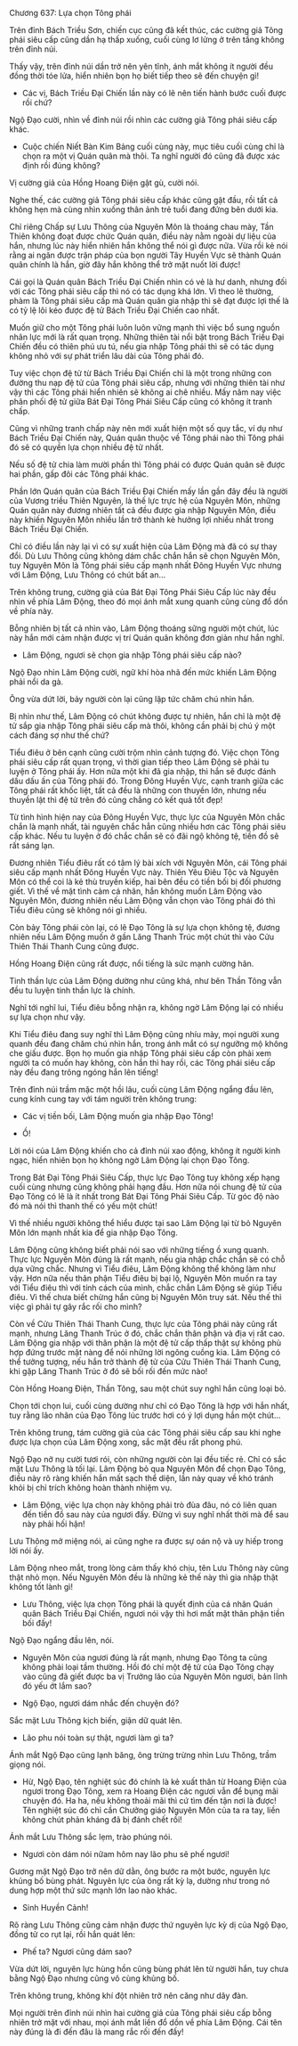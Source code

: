 




Chương 637: Lựa chọn Tông phái


Trên đỉnh Bách Triều Sơn, chiến cục cũng đã kết thúc, các cường giả Tông phái siêu cấp cũng dần hạ thấp xuống, cuối cùng lơ lửng ở trên tầng không trên đỉnh núi.

Thấy vậy, trên đỉnh núi dần trở nên yên tĩnh, ánh mắt không ít người đều đồng thời tóe lửa, hiển nhiên bọn họ biết tiếp theo sẽ đến chuyện gì!

- Các vị, Bách Triều Đại Chiến lần này có lẽ nên tiến hành bước cuối được rồi chứ?

Ngộ Đạo cười, nhìn về đỉnh núi rồi nhìn các cường giả Tông phái siêu cấp khác.

- Cuộc chiến Niết Bàn Kim Bảng cuối cùng này, mục tiêu cuối cùng chỉ là chọn ra một vị Quán quân mà thôi. Ta nghĩ người đó cũng đã được xác định rồi đúng không?

Vị cường giả của Hồng Hoang Điện gật gù, cười nói.

Nghe thế, các cường giả Tông phái siêu cấp khác cũng gật đầu, rồi tất cả không hẹn mà cùng nhìn xuống thân ảnh trẻ tuổi đang đứng bên dưới kia.

Chỉ riêng Chấp sự Lưu Thông của Nguyên Môn là thoáng chau mày, Tần Thiên không đoạt được chức Quán quân, điều này nằm ngoài dự liệu của hắn, nhưng lúc này hiển nhiên hắn không thể nói gì được nữa. Vừa rồi kẻ nói rằng ai ngăn được trận pháp của bọn người Tây Huyền Vực sẽ thành Quán quân chính là hắn, giờ đây hắn không thể trở mặt nuốt lời được!

Cái gọi là Quán quân Bách Triều Đại Chiến nhìn có vẻ là hư danh, nhưng đối với các Tông phái siêu cấp thì nó có tác dụng khá lớn. Vì theo lẽ thường, phàm là Tông phái siêu cấp mà Quán quân gia nhập thì sẽ đạt được lợi thế là có tỷ lệ lôi kéo được đệ tử Bách Triều Đại Chiến cao nhất.

Muốn giữ cho một Tông phái luôn luôn vững mạnh thì việc bổ sung nguồn nhân lực mới là rất quan trọng. Những thiên tài nổi bật trong Bách Triều Đại Chiến đều có thiên phú ưu tú, nếu gia nhập Tông phái thì sẽ có tác dụng không nhỏ với sự phát triển lâu dài của Tông phái đó.

Tuy việc chọn đệ tử từ Bách Triều Đại Chiến chỉ là một trong những con đường thu nạp đệ tử của Tông phái siêu cấp, nhưng với những thiên tài như vậy thì các Tông phái hiển nhiên sẽ không ai chê nhiều. Mấy năm nay việc phân phối đệ tử giữa Bát Đại Tông Phái Siêu Cấp cũng có không ít tranh chấp.

Cũng vì những tranh chấp này nên mới xuất hiện một số quy tắc, ví dụ như Bách Triều Đại Chiến này, Quán quân thuộc về Tông phái nào thì Tông phái đó sẽ có quyền lựa chọn nhiều đệ tử nhất.

Nếu số đệ tử chia làm mười phần thì Tông phái có được Quán quân sẽ được hai phần, gấp đôi các Tông phái khác.

Phần lớn Quán quân của Bách Triều Đại Chiến mấy lần gần đây đều là người của Vương triều Thiên Nguyên, là thế lực trực hệ của Nguyên Môn, những Quán quân này đương nhiên tất cả đều được gia nhập Nguyên Môn, điều này khiến Nguyên Môn nhiều lần trở thành kẻ hưởng lợi nhiều nhất trong Bách Triều Đại Chiến.

Chỉ có điều lần này lại vì có sự xuất hiện của Lâm Động mà đã có sự thay đổi. Dù Lưu Thông cũng không dám chắc chắn hắn sẽ chọn Nguyên Môn, tuy Nguyên Môn là Tông phái siêu cấp mạnh nhất Đông Huyền Vực nhưng với Lâm Động, Lưu Thông có chút bất an…

Trên không trung, cường giả của Bát Đại Tông Phái Siêu Cấp lúc này đều nhìn về phía Lâm Động, theo đó mọi ánh mắt xung quanh cũng cùng đổ dồn về phía này.

Bỗng nhiên bị tất cả nhìn vào, Lâm Động thoáng sững người một chút, lúc này hắn mới cảm nhận được vị trí Quán quân không đơn giản như hắn nghĩ.

- Lâm Động, ngươi sẽ chọn gia nhập Tông phái siêu cấp nào?

Ngộ Đạo nhìn Lâm Động cười, ngữ khí hòa nhã đến mức khiến Lâm Động phải nổi da gà.

Ông vừa dứt lời, bảy người còn lại cũng lập tức chăm chú nhìn hắn.

Bị nhìn như thế, Lâm Động có chút không được tự nhiên, hắn chỉ là một đệ tử sắp gia nhập Tông phái siêu cấp mà thôi, không cần phải bị chú ý một cách đáng sợ như thế chứ?

Tiểu điêu ở bên cạnh cũng cười trộm nhìn cảnh tượng đó. Việc chọn Tông phái siêu cấp rất quan trọng, vì thời gian tiếp theo Lâm Động sẽ phải tu luyện ở Tông phái ấy. Hơn nữa một khi đã gia nhập, thì hắn sẽ được đánh dấu dấu ấn của Tông phái đó. Trong Đông Huyền Vực, cạnh tranh giữa các Tông phái rất khốc liệt, tất cả đều là những con thuyền lớn, nhưng nếu thuyền lật thì đệ tử trên đó cũng chẳng có kết quả tốt đẹp!

Từ tình hình hiện nay của Đông Huyền Vực, thực lực của Nguyên Môn chắc chắn là mạnh nhất, tài nguyên chắc hẳn cũng nhiều hơn các Tông phái siêu cấp khác. Nếu tu luyện ở đó chắc chắn sẽ có đãi ngộ không tệ, tiền đồ sẽ rất sáng lạn.

Đương nhiên Tiểu điêu rất có tâm lý bài xích với Nguyên Môn, cái Tông phái siêu cấp mạnh nhất Đông Huyền Vực này. Thiên Yêu Điêu Tộc và Nguyên Môn có thể coi là kẻ thù truyền kiếp, hai bên đều có tiền bối bị đối phương giết. Vì thế về mặt tình cảm cá nhân, hắn không muốn Lâm Động vào Nguyên Môn, đương nhiên nếu Lâm Động vẫn chọn vào Tông phái đó thì Tiểu điêu cũng sẽ không nói gì nhiều.

Còn bảy Tông phái còn lại, có lẽ Đạo Tông là sự lựa chọn không tệ, đương nhiên nếu Lâm Động muốn ở gần Lăng Thanh Trúc một chút thì vào Cửu Thiên Thái Thanh Cung cũng được.

Hồng Hoang Điện cũng rất được, nổi tiếng là sức mạnh cường hãn.

Tinh thần lực của Lâm Động dường như cũng khá, như bên Thần Tông vẫn đều tu luyện tinh thần lực là chính.

Nghĩ tới nghĩ lui, Tiểu điêu bỗng nhận ra, không ngờ Lâm Động lại có nhiều sự lựa chọn như vậy.

Khi Tiểu điêu đang suy nghĩ thì Lâm Động cũng nhíu mày, mọi người xung quanh đều đang chăm chú nhìn hắn, trong ánh mắt có sự ngưỡng mộ không che giấu được. Bọn họ muốn gia nhập Tông phái siêu cấp còn phải xem người ta có muốn hay không, còn hắn thì hay rồi, các Tông phái siêu cấp này đều đang trông ngóng hắn lên tiếng!

Trên đỉnh núi trầm mặc một hồi lâu, cuối cùng Lâm Động ngẩng đầu lên, cung kính cung tay với tám người trên không trung:

- Các vị tiền bối, Lâm Động muốn gia nhập Đạo Tông!

- Ồ!

Lời nói của Lâm Động khiến cho cả đỉnh núi xao động, không ít người kinh ngạc, hiển nhiên bọn họ không ngờ Lâm Động lại chọn Đạo Tông.

Trong Bát Đại Tông Phái Siêu Cấp, thực lực Đạo Tông tuy không xếp hạng cuối cùng nhưng cũng không phải hạng đầu. Hơn nữa nói chung đệ tử của Đạo Tông có lẽ là ít nhất trong Bát Đại Tông Phái Siêu Cấp. Từ góc độ nào đó mà nói thì thanh thế có yếu một chút!

Vì thế nhiều người không thể hiểu được tại sao Lâm Động lại từ bỏ Nguyên Môn lớn mạnh nhất kia để gia nhập Đạo Tông.

Lâm Động cũng không biết phải nói sao với những tiếng ồ xung quanh. Thực lực Nguyên Môn đúng là rất mạnh, nếu gia nhập chắc chắn sẽ có chỗ dựa vững chắc. Nhưng vì Tiểu điêu, Lâm Động không thể không làm như vậy. Hơn nữa nếu thân phận Tiểu điêu bị bại lộ, Nguyên Môn muốn ra tay với Tiểu điêu thì với tính cách của mình, chắc chắn Lâm Động sẽ giúp Tiểu điêu. Vì thế chưa biết chừng hắn cũng bị Nguyên Môn truy sát. Nếu thế thì việc gì phải tự gây rắc rối cho mình?

Còn về Cửu Thiên Thái Thanh Cung, thực lực của Tông phái này cũng rất mạnh, nhưng Lăng Thanh Trúc ở đó, chắc chắn thân phận và địa vị rất cao. Lâm Động gia nhập với thân phận là một đệ tử cấp thấp thật sự không phù hợp đứng trước mặt nàng để nói những lời ngông cuồng kia. Lâm Động có thể tưởng tượng, nếu hắn trở thành đệ tử của Cửu Thiên Thái Thanh Cung, khi gặp Lăng Thanh Trúc ở đó sẽ bối rối đến mức nào!

Còn Hồng Hoang Điện, Thần Tông, sau một chút suy nghĩ hắn cũng loại bỏ.

Chọn tới chọn lui, cuối cùng dường như chỉ có Đạo Tông là hợp với hắn nhất, tuy rằng lão nhân của Đạo Tông lúc trước hơi có ý lợi dụng hắn một chút…

Trên không trung, tám cường giả của các Tông phái siêu cấp sau khi nghe được lựa chọn của Lâm Động xong, sắc mặt đều rất phong phú.

Ngộ Đạo nở nụ cười tươi rói, còn những người còn lại đều tiếc rẻ. Chỉ có sắc mặt Lưu Thông là tối lại. Lâm Động bỏ qua Nguyên Môn để chọn Đạo Tông, điều này rõ ràng khiến hắn mất sạch thể diện, lần này quay về khó tránh khỏi bị chỉ trích không hoàn thành nhiệm vụ.

- Lâm Động, việc lựa chọn này không phải trò đùa đâu, nó có liên quan đến tiền đồ sau này của ngươi đấy. Đừng vì suy nghĩ nhất thời mà để sau này phải hối hận!

Lưu Thông mở miệng nói, ai cũng nghe ra được sự oán nộ và uy hiếp trong lời nói ấy.

Lâm Động nheo mắt, trong lòng cảm thấy khó chịu, tên Lưu Thông này cũng thật nhỏ mọn. Nếu Nguyên Môn đều là những kẻ thế này thì gia nhập thật không tốt lành gì!

- Lưu Thông, việc lựa chọn Tông phái là quyết định của cá nhân Quán quân Bách Triều Đại Chiến, ngươi nói vậy thì hơi mất mặt thân phận tiền bối đấy!

Ngộ Đạo ngẩng đầu lên, nói.

- Nguyên Môn của ngươi đúng là rất mạnh, nhưng Đạo Tông ta cũng không phải loại tầm thường. Hồi đó chỉ một đệ tử của Đạo Tông chạy vào cũng đã giết được ba vị Trưởng lão của Nguyên Môn ngươi, bản lĩnh đó yếu ớt lắm sao?

- Ngộ Đạo, ngươi dám nhắc đến chuyện đó?

Sắc mặt Lưu Thông kịch biến, giận dữ quát lên.

- Lão phu nói toàn sự thật, ngươi làm gì ta?

Ánh mắt Ngộ Đạo cũng lạnh băng, ông trừng trừng nhìn Lưu Thông, trầm giọng nói.

- Hừ, Ngộ Đạo, tên nghiệt súc đó chính là kẻ xuất thân từ Hoang Điện của ngươi trong Đạo Tông, xem ra Hoang Điện các ngươi vẫn để bụng mãi chuyện đó. Ha ha, nếu không thoải mãi thì cứ tìm đến tận nơi là được! Tên nghiệt súc đó chỉ cần Chưởng giáo Nguyên Môn của ta ra tay, liền không chút phản kháng đã bị đánh chết rồi!

Ánh mắt Lưu Thông sắc lẹm, trào phúng nói.

- Ngươi còn dám nói nữam hôm nay lão phu sẽ phế ngươi!

Gương mặt Ngộ Đạo trở nên dữ dằn, ông bước ra một bước, nguyên lực khủng bố bùng phát. Nguyên lực của ông rất kỳ lạ, dường như trong nó dung hợp một thứ sức mạnh lớn lao nào khác.

- Sinh Huyền Cảnh!

Rõ ràng Lưu Thông cũng cảm nhận được thứ nguyên lực kỳ dị của Ngộ Đạo, đồng tử co rụt lại, rồi hắn quát lên:

- Phế ta? Ngươi cũng dám sao?

Vừa dứt lời, nguyên lực hùng hồn cũng bùng phát lên từ người hắn, tuy chưa bằng Ngộ Đạo nhưng cũng vô cùng khủng bố.

Trên không trung, không khí đột nhiên trở nên căng như dây đàn.

Mọi người trên đỉnh núi nhìn hai cường giả của Tông phái siêu cấp bỗng nhiên trở mặt với nhau, mọi ánh mắt liền đổ dồn về phía Lâm Động. Cái tên này đúng là đi đến đâu là mang rắc rối đến đấy!




